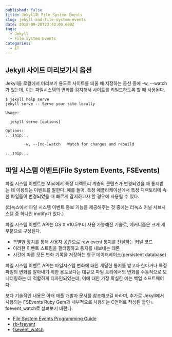 ```yaml
---
published: false
title: Jekyll과 File System Events
slug: jekyll-and-file-system-events
date: 2018-09-20T23:43:00.000Z
tags:
  - Jekyll
  - File System Events
categories:
  - IT
---
```


## Jekyll 사이트 미리보기시 옵션

Jekyll을 로컬에서 미리보기 용도로 사이트를 띄울 때 지정하는 옵션 중에 -w, --watch가 있는데,
이는 파일시스템의 변화를 감지해서 사이트를 리빌드하도록 할 때 사용된다.

```
$ jekyll help serve
jekyll serve -- Serve your site locally

Usage:

  jekyll serve [options]

Options:
...snip...

        -w, --[no-]watch   Watch for changes and rebuild
        
...snip...
```

## 파일 시스템 이벤트(File System Events, FSEvents)

파일 시스템 이벤트는 Mac에서 특정 디렉토리 계층의 콘텐츠가 변경되었을 때 통지받는 데 이용되는 이벤트를 말한다. 예를 들어, 특정 애플리케이션에서 특정 디렉토리에 속한 파일들이 변경되었을 때 빠르게 감지하고자 할 경우에 사용될 수 있다.

(리눅스에서 파일 시스템 이벤트 통보 기능을 제공해주는 것 중에는 리눅스 커널 서브시스템 중 하나인 inotify가 있다.)

파일 시스템 이벤트 API는 OS X v10.5부터 사용 가능해진 기술로, 메커니즘은 크게 세 부분으로 구성된다.

- 특별한 장치를 통해 사용자 공간으로 raw event 통지를 전달하는 커널 코드
- 이러한 이벤트 스트림을 필터링하고 통지를 내보내는 데몬
- 시간에 따른 모든 변화 기록을 저장하는 영구 데이터베이스(persistent database)

파일 시스템 이벤트 API는 파일시스템 변화에 대한 세밀한 통지를 받고자 한다거나 특정 파일의 변화를 알아내기 위한 용도보다는 대규모 파일 트리에서의 변화를 수동적으로 모니터링하는 데 적합하게 디자인되었는데, 이에 대한 가장 확실한 예는 백업 소프트웨어다.

보다 기술적인 내용은 아래 애플 개발자 문서를 참조해보길 바라며,
추가로 Jekyll에서 사용되는 FSEvents Ruby Gem과 내부적으로 사용되는 C언어로 작성된 툴인ㄴ fsevent_watch로 살펴보기 바란다.

- [File System Events Programming Guide](https://developer.apple.com/library/archive/documentation/Darwin/Conceptual/FSEvents_ProgGuide/Introduction/Introduction.html)
- [rb-fsevent](https://github.com/thibaudgg/rb-fsevent)
- [fsevent_watch](https://github.com/proger/fsevent_watch)
